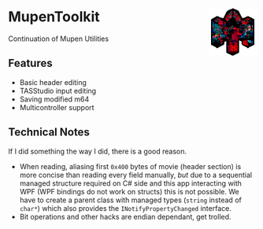 # MupenToolkit <img src="https://github.com/Aurumaker72/MupenToolkit/blob/main/logo.png" align="right" />
Continuation of Mupen Utilities


## Features
  - Basic header editing
  - TASStudio input editing
  - Saving modified m64
  - Multicontroller support

## Technical Notes
If I did something the way I did, there is a good reason.

  - When reading, aliasing first `0x400` bytes of movie (header section) is more concise than reading every field manually, *but* due to a sequential managed structure required on C# side and this app interacting with WPF (WPF bindings do not work on structs) this is not possible. We have to create a parent class with managed types (`string` instead of `char*`) which also provides the `INotifyPropertyChanged` interface.
  - Bit operations and other hacks are endian dependant, get trolled.
